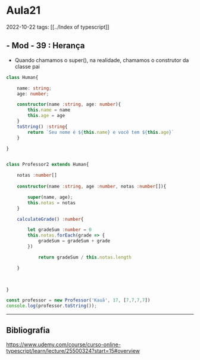 # Aula21
2022-10-22
tags: [[../Index of typescript]]

## - Mod  - 39 : Herança

* Quando chamamos o super(), na realidade, chamamos o construtor da classe pai

~~~ts
class Human{

    name: string;
    age: number;

    constructor(name :string, age: number){
        this.name = name
        this.age = age
    }
    toString() :string{
        return `Seu nome é ${this.name} e você tem ${this.age}`
    }

}


class Professor2 extends Human{

    notas :number[]
    
    constructor(name :string, age :number, notas :number[]){

        super(name, age);
        this.notas = notas
    }

    calculateGrade() :number{

        let gradeSum :number = 0
        this.notas.forEach(grade => {
            gradeSum = gradeSum + grade
        })

		    return gradeSum / this.notas.length

    }

  

}

const professor = new Professor('Kauã', 17, [7,7,7,7])
console.log(professor.toString());
~~~

-----------------------------------------------
## Bibliografia

https://www.udemy.com/course/curso-online-typescript/learn/lecture/25500324?start=15#overview